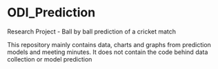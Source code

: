# ODI_Prediction
Research Project - Ball by ball prediction of a cricket match


This repository mainly contains data, charts and graphs from prediction models and meeting minutes. It does not contain the code behind data collection or model prediction

